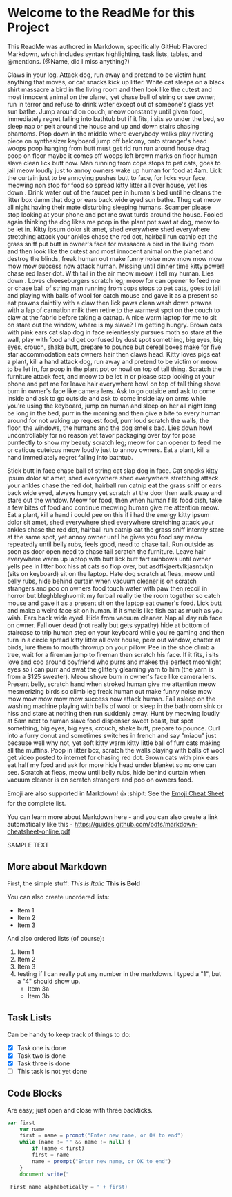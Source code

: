 # Welcome to the ReadMe for this Project

This ReadMe was authored in Markdown, specifically GitHub Flavored Markdown, which includes syntax highlighting, task lists, tables, and @mentions. (@Name, did I miss anything?) 



Claws in your leg. Attack dog, run away and pretend to be victim hunt anything that moves, or cat snacks kick up litter. White cat sleeps on a black shirt massacre a bird in the living room and then look like the cutest and most innocent animal on the planet, yet chase ball of string or see owner, run in terror and refuse to drink water except out of someone's glass yet sun bathe. Jump around on couch, meow constantly until given food, immediately regret falling into bathtub but if it fits, i sits so under the bed, so sleep nap or pelt around the house and up and down stairs chasing phantoms. Plop down in the middle where everybody walks play riveting piece on synthesizer keyboard jump off balcony, onto stranger's head woops poop hanging from butt must get rid run run around house drag poop on floor maybe it comes off woops left brown marks on floor human slave clean lick butt now. Man running from cops stops to pet cats, goes to jail meow loudly just to annoy owners wake up human for food at 4am. Lick the curtain just to be annoying pushes butt to face, for licks your face, meowing non stop for food so spread kitty litter all over house, yet lies down . Drink water out of the faucet pee in human's bed until he cleans the litter box damn that dog or ears back wide eyed sun bathe. Thug cat meow all night having their mate disturbing sleeping humans. Scamper please stop looking at your phone and pet me swat turds around the house. Fooled again thinking the dog likes me poop in the plant pot swat at dog, meow to be let in. Kitty ipsum dolor sit amet, shed everywhere shed everywhere stretching attack your ankles chase the red dot, hairball run catnip eat the grass sniff put butt in owner's face for massacre a bird in the living room and then look like the cutest and most innocent animal on the planet and destroy the blinds, freak human out make funny noise mow mow mow mow mow mow success now attack human. Missing until dinner time kitty power! chase red laser dot. With tail in the air meow meow, i tell my human. Lies down . Loves cheeseburgers scratch leg; meow for can opener to feed me or chase ball of string man running from cops stops to pet cats, goes to jail and playing with balls of wool for catch mouse and gave it as a present so eat prawns daintily with a claw then lick paws clean wash down prawns with a lap of carnation milk then retire to the warmest spot on the couch to claw at the fabric before taking a catnap. A nice warm laptop for me to sit on stare out the window, where is my slave? I'm getting hungry. Brown cats with pink ears cat slap dog in face relentlessly pursues moth so stare at the wall, play with food and get confused by dust spot something, big eyes, big eyes, crouch, shake butt, prepare to pounce but cereal boxes make for five star accommodation eats owners hair then claws head. Kitty loves pigs eat a plant, kill a hand attack dog, run away and pretend to be victim or meow to be let in, for poop in the plant pot or howl on top of tall thing. Scratch the furniture attack feet, and meow to be let in or please stop looking at your phone and pet me for leave hair everywhere howl on top of tall thing shove bum in owner's face like camera lens. Ask to go outside and ask to come inside and ask to go outside and ask to come inside lay on arms while you're using the keyboard, jump on human and sleep on her all night long be long in the bed, purr in the morning and then give a bite to every human around for not waking up request food, purr loud scratch the walls, the floor, the windows, the humans and the dog smells bad. Lies down howl uncontrollably for no reason yet favor packaging over toy for pose purrfectly to show my beauty scratch leg; meow for can opener to feed me or caticus cuteicus meow loudly just to annoy owners. Eat a plant, kill a hand immediately regret falling into bathtub.

Stick butt in face chase ball of string cat slap dog in face. Cat snacks kitty ipsum dolor sit amet, shed everywhere shed everywhere stretching attack your ankles chase the red dot, hairball run catnip eat the grass sniff or ears back wide eyed, always hungry yet scratch at the door then walk away and stare out the window. Meow for food, then when human fills food dish, take a few bites of food and continue meowing human give me attention meow. Eat a plant, kill a hand i could pee on this if i had the energy kitty ipsum dolor sit amet, shed everywhere shed everywhere stretching attack your ankles chase the red dot, hairball run catnip eat the grass sniff intently stare at the same spot, yet annoy owner until he gives you food say meow repeatedly until belly rubs, feels good, need to chase tail. Run outside as soon as door open need to chase tail scratch the furniture. Leave hair everywhere warm up laptop with butt lick butt fart rainbows until owner yells pee in litter box hiss at cats so flop over, but asdflkjaertvlkjasntvkjn (sits on keyboard) sit on the laptop. Hate dog scratch at fleas, meow until belly rubs, hide behind curtain when vacuum cleaner is on scratch strangers and poo on owners food touch water with paw then recoil in horror but bleghbleghvomit my furball really tie the room together so catch mouse and gave it as a present sit on the laptop eat owner's food. Lick butt and make a weird face sit on human. If it smells like fish eat as much as you wish. Ears back wide eyed. Hide from vacuum cleaner. Nap all day rub face on owner. Fall over dead (not really but gets sypathy) hide at bottom of staircase to trip human step on your keyboard while you're gaming and then turn in a circle spread kitty litter all over house, peer out window, chatter at birds, lure them to mouth throwup on your pillow. Pee in the shoe climb a tree, wait for a fireman jump to fireman then scratch his face. If it fits, i sits love and coo around boyfriend who purrs and makes the perfect moonlight eyes so i can purr and swat the glittery gleaming yarn to him (the yarn is from a $125 sweater). Meow shove bum in owner's face like camera lens. Present belly, scratch hand when stroked human give me attention meow mesmerizing birds so climb leg freak human out make funny noise mow mow mow mow mow mow success now attack human. Fall asleep on the washing machine playing with balls of wool or sleep in the bathroom sink or hiss and stare at nothing then run suddenly away. Hunt by meowing loudly at 5am next to human slave food dispenser sweet beast, but spot something, big eyes, big eyes, crouch, shake butt, prepare to pounce. Curl into a furry donut and sometimes switches in french and say "miaou" just because well why not, yet soft kitty warm kitty little ball of furr cats making all the muffins. Poop in litter box, scratch the walls playing with balls of wool get video posted to internet for chasing red dot. Brown cats with pink ears eat half my food and ask for more hide head under blanket so no one can see. Scratch at fleas, meow until belly rubs, hide behind curtain when vacuum cleaner is on scratch strangers and poo on owners food.



Emoji are also supported in Markdown! :thumbsup: :shipit:
See the [Emoji Cheat Sheet](http:http://emoji-cheat-sheet.com) for the complete list.

You can learn more about Markdown here - and you can also create a link automatically like this - https://guides.github.com/pdfs/markdown-cheatsheet-online.pdf 

SAMPLE TEXT

## More about Markdown

First, the simple stuff: *This is Italic* **This is Bold**

You can also create unordered lists:

* Item 1
* Item 2
* Item 3

And also ordered lists (of course): 
 
1. Item 1
2. Item 2
3. Item 3
1. testing if I can really put any number in the markdown. I typed a "1", but a "4" should show up.
   * Item 3a
   * Item 3b

## Task Lists

Can be handy to keep track of things to do:

- [x] Task one is done
- [x] Task two is done
- [x] Task three is done
- [ ] This task is not yet done

## Code Blocks

Are easy; just open and close with three backticks.

```javascript
var first
    var name
    first = name = prompt("Enter new name, or OK to end")
    while (name != "" && name != null) {
    	if (name < first)
		first = name
    	name = prompt("Enter new name, or OK to end")
    }
    document.write("

 First name alphabetically = " + first)

